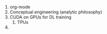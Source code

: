 1. org-mode
2. Conceptual engineering (analytic philosophy)
3. CUDA on GPUs for DL training
	1. TPUs
4. 